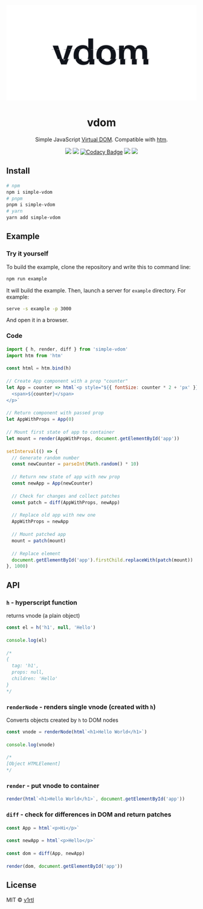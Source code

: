 ![](logo.jpg)

<div align="center">
  <h1>vdom</h1>
  Simple JavaScript <a href="https://reactjs.org/docs/faq-internals.html">Virtual DOM</a>. Compatible with <a href="https://github.com/developit/htm">htm</a>.

  ![](https://cdn.rawgit.com/LunaGao/BlessYourCodeTag/master/tags/unicorn.svg) ![](https://img.shields.io/github/languages/top/talentlessguy/vdom)
  [![Codacy Badge](https://app.codacy.com/project/badge/Grade/82b9ea194b5f4020a7a77ec4638223e5)](https://www.codacy.com/manual/talentlessguy/vdom?utm_source=github.com&amp;utm_medium=referral&amp;utm_content=talentlessguy/vdom&amp;utm_campaign=Badge_Grade)
  [![](https://img.shields.io/badge/DEV-Article-black?style=flat-square)](https://dev.to/talentlessguy/my-experience-writing-virtual-dom-8bn)
  [![](https://img.shields.io/badge/paypal-donate-blue.svg)](https://paypal.me/v1rtl)
</div>

## Install

```sh
# npm
npm i simple-vdom
# pnpm
pnpm i simple-vdom
# yarn
yarn add simple-vdom
```

## Example

### Try it yourself

To build the example, clone the repository and write this to command line:

```sh
npm run example
```

It will build the example. Then, launch a server for `example` directory. For example:

```sh
serve -s example -p 3000
```

And open it in a browser.

### Code

```js
import { h, render, diff } from 'simple-vdom'
import htm from 'htm'

const html = htm.bind(h)

// Create App component with a prop "counter"
let App = counter => html`<p style="${{ fontSize: counter * 2 + 'px' }}">
  <span>${counter}</span>
</p>`

// Return component with passed prop
let AppWithProps = App(0)

// Mount first state of app to container
let mount = render(AppWithProps, document.getElementById('app'))

setInterval(() => {
  // Generate random number
  const newCounter = parseInt(Math.random() * 10)

  // Return new state of app with new prop
  const newApp = App(newCounter)

  // Check for changes and collect patches
  const patch = diff(AppWithProps, newApp)

  // Replace old app with new one
  AppWithProps = newApp

  // Mount patched app
  mount = patch(mount)

  // Replace element
  document.getElementById('app').firstChild.replaceWith(patch(mount))
}, 1000)
```

## API

### `h` - hyperscript function

returns vnode (a plain object)

```js
const el = h('h1', null, 'Hello')

console.log(el)

/*
{
  tag: 'h1',
  props: null,
  children: 'Hello'
}
*/
```

### `renderNode` - renders single vnode (created with `h`)

Converts objects created by `h` to DOM nodes

```js
const vnode = renderNode(html`<h1>Hello World</h1>`)

console.log(vnode)

/*
[Object HTMLElement]
*/
```

### `render` - put vnode to container

```js
render(html`<h1>Hello World</h1>`, document.getElementById('app'))
```

### `diff` - check for differences in DOM and return patches

```js
const App = html`<p>Hi</p>`

const newApp = html`<p>Hello</p>`

const dom = diff(App, newApp)

render(dom, document.getElementById('app'))
```

## License

MIT © [v1rtl](https://v1rtl.site)
